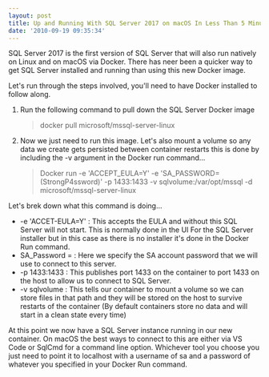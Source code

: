 ```yaml
---
layout: post
title: Up and Running With SQL Server 2017 on macOS In Less Than 5 Minutes
date: '2010-09-19 09:35:34'
---
```

SQL Server 2017 is the first version of SQL Server that will also run natively on Linux and on macOS via Docker. There has neer been a quicker way to get SQL Server installed and running than using this new Docker image.

Let's run through the steps involved, you'll need to have Docker installed to follow along.

1. Run the following command to pull down the SQL Server Docker image

    > docker pull microsoft/mssql-server-linux

1. Now we just need to run this image. Let's also mount a volume so any data we create gets persisted between container restarts this is done by including the -v argument in the Docker run command...

    > Docker run -e 'ACCEPT_EULA=Y' -e 'SA_PASSWORD=(StrongP4ssword)' -p 1433:1433 -v sqlvolume:/var/opt/mssql -d microsoft/mssql-server-linux

Let's brek down what this command is doing...

*  -e 'ACCET-EULA=Y' : This accepts the EULA and without this SQL Server will not start. This is normally done in the UI For the SQL Server installer but in this case as there is no installer it's done in the Docker Run command. 
* SA_Password = : Here we specify the SA account password that we will use to connect to this server.
* -p 1433:1433 : This publishes port 1433 on the container to port 1433 on the host to allow us to connect to SQL Server.
* -v sqlvolume : This tells our container to mount a volume so we can store files in that path and they will be stored on the host to survive restarts of the container (By default containers store no data and will start in a clean state every time)

At this point we now have a SQL Server instance running in our new container. On macOS the best ways to connect to this are either via VS Code or SqlCmd for a command line option. Whichever tool you choose you just need to point it to localhost with a username of sa and a password of whatever you specified in your Docker Run command.